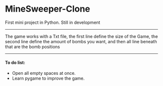 # MineSweeper-Clone

First mini project in Python.
Still in development

---

The game works with a Txt file, the first line define the size of the Game, the second line define the amount of bombs you want, and then all line beneath that are the bomb positions

---
#### To do list:

 - Open all empty spaces at once.
 - Learn pygame to improve the game.
